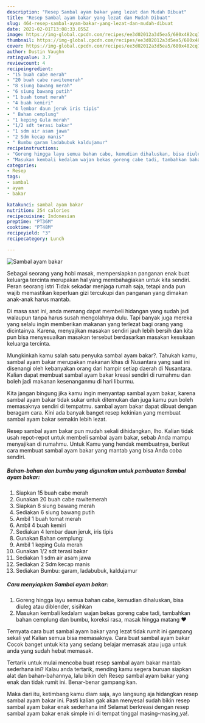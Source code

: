 ```yaml
---
description: "Resep Sambal ayam bakar yang lezat dan Mudah Dibuat"
title: "Resep Sambal ayam bakar yang lezat dan Mudah Dibuat"
slug: 464-resep-sambal-ayam-bakar-yang-lezat-dan-mudah-dibuat
date: 2021-02-01T13:08:33.055Z
image: https://img-global.cpcdn.com/recipes/ee3d02012a3d5ea5/680x482cq70/sambal-ayam-bakar-foto-resep-utama.jpg
thumbnail: https://img-global.cpcdn.com/recipes/ee3d02012a3d5ea5/680x482cq70/sambal-ayam-bakar-foto-resep-utama.jpg
cover: https://img-global.cpcdn.com/recipes/ee3d02012a3d5ea5/680x482cq70/sambal-ayam-bakar-foto-resep-utama.jpg
author: Dustin Vaughn
ratingvalue: 3.7
reviewcount: 4
recipeingredient:
- "15 buah cabe merah"
- "20 buah cabe rawitemerah"
- "8 siung bawang merah"
- "6 siung bawang putih"
- "1 buah tomat merah"
- "4 buah kemiri"
- "4 lembar daun jeruk iris tipis"
- " Bahan cemplung"
- "1 keping Gula merah"
- "1/2 sdt terasi bakar"
- "1 sdm air asam jawa"
- "2 Sdm kecap manis"
- " Bumbu garam ladabubuk kaldujamur"
recipeinstructions:
- "Goreng hingga layu semua bahan cabe, kemudian dihaluskan, bisa diuleg atau diblender, sisihkan"
- "Masukan kembali kedalam wajan bekas goreng cabe tadi, tambahkan bahan cemplung dan bumbu, koreksi rasa, masak hingga matang ❤️"
categories:
- Resep
tags:
- sambal
- ayam
- bakar

katakunci: sambal ayam bakar 
nutrition: 254 calories
recipecuisine: Indonesian
preptime: "PT36M"
cooktime: "PT48M"
recipeyield: "3"
recipecategory: Lunch

---
```



![Sambal ayam bakar](https://img-global.cpcdn.com/recipes/ee3d02012a3d5ea5/680x482cq70/sambal-ayam-bakar-foto-resep-utama.jpg)

Sebagai seorang yang hobi masak, mempersiapkan panganan enak buat keluarga tercinta merupakan hal yang membahagiakan untuk kita sendiri. Peran seorang istri Tidak sekadar menjaga rumah saja, tetapi anda pun wajib memastikan keperluan gizi tercukupi dan panganan yang dimakan anak-anak harus mantab.

Di masa  saat ini, anda memang dapat membeli hidangan yang sudah jadi walaupun tanpa harus susah mengolahnya dulu. Tapi banyak juga mereka yang selalu ingin memberikan makanan yang terlezat bagi orang yang dicintainya. Karena, menyajikan masakan sendiri jauh lebih bersih dan kita pun bisa menyesuaikan masakan tersebut berdasarkan masakan kesukaan keluarga tercinta. 



Mungkinkah kamu salah satu penyuka sambal ayam bakar?. Tahukah kamu, sambal ayam bakar merupakan makanan khas di Nusantara yang saat ini disenangi oleh kebanyakan orang dari hampir setiap daerah di Nusantara. Kalian dapat membuat sambal ayam bakar kreasi sendiri di rumahmu dan boleh jadi makanan kesenanganmu di hari liburmu.

Kita jangan bingung jika kamu ingin menyantap sambal ayam bakar, karena sambal ayam bakar tidak sukar untuk ditemukan dan juga kamu pun boleh memasaknya sendiri di tempatmu. sambal ayam bakar dapat dibuat dengan beragam cara. Kini ada banyak banget resep kekinian yang membuat sambal ayam bakar semakin lebih lezat.

Resep sambal ayam bakar pun mudah sekali dihidangkan, lho. Kalian tidak usah repot-repot untuk membeli sambal ayam bakar, sebab Anda mampu menyajikan di rumahmu. Untuk Kamu yang hendak membuatnya, berikut cara membuat sambal ayam bakar yang mantab yang bisa Anda coba sendiri.

<!--inarticleads1-->

##### Bahan-bahan dan bumbu yang digunakan untuk pembuatan Sambal ayam bakar:

1. Siapkan 15 buah cabe merah
1. Gunakan 20 buah cabe rawitemerah
1. Siapkan 8 siung bawang merah
1. Sediakan 6 siung bawang putih
1. Ambil 1 buah tomat merah
1. Ambil 4 buah kemiri
1. Sediakan 4 lembar daun jeruk, iris tipis
1. Gunakan  Bahan cemplung:
1. Ambil 1 keping Gula merah
1. Gunakan 1/2 sdt terasi bakar
1. Sediakan 1 sdm air asam jawa
1. Sediakan 2 Sdm kecap manis
1. Sediakan  Bumbu: garam, ladabubuk, kaldujamur




<!--inarticleads2-->

##### Cara menyiapkan Sambal ayam bakar:

1. Goreng hingga layu semua bahan cabe, kemudian dihaluskan, bisa diuleg atau diblender, sisihkan
1. Masukan kembali kedalam wajan bekas goreng cabe tadi, tambahkan bahan cemplung dan bumbu, koreksi rasa, masak hingga matang ❤️




Ternyata cara buat sambal ayam bakar yang lezat tidak rumit ini gampang sekali ya! Kalian semua bisa memasaknya. Cara buat sambal ayam bakar Cocok banget untuk kita yang sedang belajar memasak atau juga untuk anda yang sudah hebat memasak.

Tertarik untuk mulai mencoba buat resep sambal ayam bakar mantab sederhana ini? Kalau anda tertarik, mending kamu segera buruan siapkan alat dan bahan-bahannya, lalu bikin deh Resep sambal ayam bakar yang enak dan tidak rumit ini. Benar-benar gampang kan. 

Maka dari itu, ketimbang kamu diam saja, ayo langsung aja hidangkan resep sambal ayam bakar ini. Pasti kalian gak akan menyesal sudah bikin resep sambal ayam bakar enak sederhana ini! Selamat berkreasi dengan resep sambal ayam bakar enak simple ini di tempat tinggal masing-masing,ya!.

